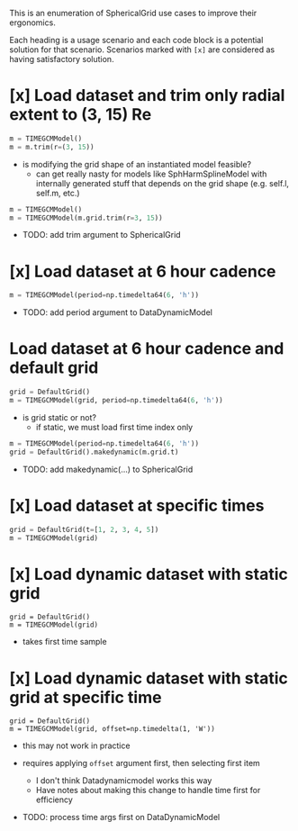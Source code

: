 This is an enumeration of SphericalGrid use cases to improve their ergonomics.

Each heading is a usage scenario and each code block is a potential solution for that scenario. Scenarios marked with `[x]` are considered as having satisfactory solution.

# [x] Load dataset and trim only radial extent to (3, 15) Re

``` python
m = TIMEGCMModel()
m = m.trim(r=(3, 15))
```

- is modifying the grid shape of an instantiated model feasible?
  - can get really nasty for models like SphHarmSplineModel with internally generated stuff that depends on the grid shape (e.g. self.l, self.m, etc.)
  
``` python
m = TIMEGCMModel()
m = TIMEGCMModel(m.grid.trim(r=3, 15))
```

- TODO: add trim argument to SphericalGrid

# [x] Load dataset at 6 hour cadence

``` python
m = TIMEGCMModel(period=np.timedelta64(6, 'h'))
```

- TODO: add period argument to DataDynamicModel

# Load dataset at 6 hour cadence and default grid

``` python
grid = DefaultGrid()
m = TIMEGCMModel(grid, period=np.timedelta64(6, 'h'))
```

- is grid static or not?
  - if static, we must load first time index only
  
``` python
m = TIMEGCMModel(period=np.timedelta64(6, 'h'))
grid = DefaultGrid().makedynamic(m.grid.t)
```

- TODO: add makedynamic(...) to SphericalGrid

# [x] Load dataset at specific times

``` python
grid = DefaultGrid(t=[1, 2, 3, 4, 5])
m = TIMEGCMModel(grid)
```

# [x] Load dynamic dataset with static grid

```
grid = DefaultGrid()
m = TIMEGCMModel(grid)
```

- takes first time sample

# [x] Load dynamic dataset with static grid at specific time

```
grid = DefaultGrid()
m = TIMEGCMModel(grid, offset=np.timedelta(1, 'W'))
```

- this may not work in practice
- requires applying `offset` argument first, then selecting first item
  - I don't think Datadynamicmodel works this way
  - Have notes about making this change to handle time first for efficiency
  
- TODO: process time args first on DataDynamicModel